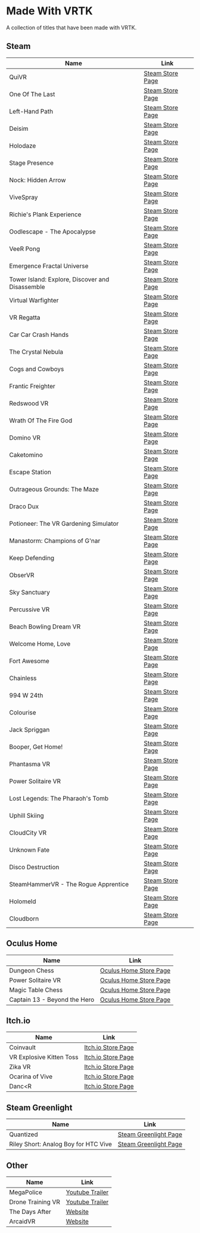 # Made With VRTK

A collection of titles that have been made with VRTK.

## Steam

| Name | Link |
|-------------------------------------------------|-------------------------------------------------------------------------------------------|
| QuiVR | [Steam Store Page](http://store.steampowered.com/app/489380) |
| One Of The Last | [Steam Store Page](http://store.steampowered.com/app/550360) |
| Left-Hand Path | [Steam Store Page](http://store.steampowered.com/app/488760) |
| Deisim | [Steam Store Page](http://store.steampowered.com/app/525680) |
| Holodaze | [Steam Store Page](http://store.steampowered.com/app/475520) |
| Stage Presence | [Steam Store Page](http://store.steampowered.com/app/391640) |
| Nock: Hidden Arrow | [Steam Store Page](http://store.steampowered.com/app/525210) |
| ViveSpray | [Steam Store Page](http://store.steampowered.com/app/494830) |
| Richie's Plank Experience | [Steam Store Page](http://store.steampowered.com/app/517160) |
| Oodlescape - The Apocalypse | [Steam Store Page](http://store.steampowered.com/app/587560) |
| VeeR Pong | [Steam Store Page](http://store.steampowered.com/app/494850) |
| Emergence Fractal Universe | [Steam Store Page](http://store.steampowered.com/app/500470) |
| Tower Island: Explore, Discover and Disassemble | [Steam Store Page](http://store.steampowered.com/app/487740) |
| Virtual Warfighter | [Steam Store Page](http://store.steampowered.com/app/517020) |
| VR Regatta | [Steam Store Page](http://store.steampowered.com/app/468240) |
| Car Car Crash Hands | [Steam Store Page](http://store.steampowered.com/app/472720) |
| The Crystal Nebula | [Steam Store Page](http://store.steampowered.com/app/505660) |
| Cogs and Cowboys | [Steam Store Page](http://store.steampowered.com/app/510410) |
| Frantic Freighter | [Steam Store Page](http://store.steampowered.com/app/503150) |
| Redswood VR | [Steam Store Page](http://store.steampowered.com/app/499760) |
| Wrath Of The Fire God | [Steam Store Page](http://store.steampowered.com/app/511370) |
| Domino VR | [Steam Store Page](http://store.steampowered.com/app/508680) |
| Caketomino | [Steam Store Page](http://store.steampowered.com/app/517770) |
| Escape Station | [Steam Store Page](http://store.steampowered.com/app/527360) |
| Outrageous Grounds: The Maze | [Steam Store Page](http://store.steampowered.com/app/513050) |
| Draco Dux | [Steam Store Page](http://store.steampowered.com/app/460730) |
| Potioneer: The VR Gardening Simulator | [Steam Store Page](http://store.steampowered.com/app/544410) |
| Manastorm: Champions of G'nar | [Steam Store Page](http://store.steampowered.com/app/548560) |
| Keep Defending | [Steam Store Page](http://store.steampowered.com/app/527720) |
| ObserVR | [Steam Store Page](http://store.steampowered.com/app/549360) |
| Sky Sanctuary | [Steam Store Page](http://store.steampowered.com/app/526130) |
| Percussive VR | [Steam Store Page](http://store.steampowered.com/app/536370) |
| Beach Bowling Dream VR | [Steam Store Page](http://store.steampowered.com/app/557960) |
| Welcome Home, Love | [Steam Store Page](http://store.steampowered.com/app/553050) |
| Fort Awesome | [Steam Store Page](http://store.steampowered.com/app/594120) |
| Chainless | [Steam Store Page](http://store.steampowered.com/app/589680) |
| 994 W 24th | [Steam Store Page](http://store.steampowered.com/app/536050) |
| Colourise | [Steam Store Page](http://store.steampowered.com/app/576820) |
| Jack Spriggan | [Steam Store Page](http://store.steampowered.com/app/620660) |
| Booper, Get Home! | [Steam Store Page](http://store.steampowered.com/app/631670) |
| Phantasma VR | [Steam Store Page](http://store.steampowered.com/app/608870) |
| Power Solitaire VR | [Steam Store Page](http://store.steampowered.com/app/584850) |
| Lost Legends: The Pharaoh's Tomb | [Steam Store Page](http://store.steampowered.com/app/652830) |
| Uphill Skiing | [Steam Store Page](http://store.steampowered.com/app/646380) |
| CloudCity VR | [Steam Store Page](http://store.steampowered.com/app/662950) |
| Unknown Fate | [Steam Store Page](http://store.steampowered.com/app/510390) |
| Disco Destruction | [Steam Store Page](http://store.steampowered.com/app/677380) |
| SteamHammerVR - The Rogue Apprentice | [Steam Store Page](http://store.steampowered.com/app/517460) |
| Holomeld | [Steam Store Page](http://store.steampowered.com/app/647790) |
| Cloudborn | [Steam Store Page](http://store.steampowered.com/app/677040) |

## Oculus Home

| Name | Link |
|-------------------------------------------------|-------------------------------------------------------------------------------------------|
| Dungeon Chess | [Oculus Home Store Page](https://www.oculus.com/experiences/rift/1201154329997563) |
| Power Solitaire VR | [Oculus Home Store Page](https://www.oculus.com/experiences/rift/1119889274794166) |
| Magic Table Chess | [Oculus Home Store Page](https://www.oculus.com/experiences/rift/804448142992694) |
| Captain 13 - Beyond the Hero | [Oculus Home Store Page](https://www.oculus.com/experiences/rift/1482797975114864) |

## Itch.io

| Name | Link |
|-------------------------------------------------|-------------------------------------------------------------------------------------------|
| Coinvault | [Itch.io Store Page](https://ldvr.itch.io/ldvrs-coinvault-for-the-vive) |
| VR Explosive Kitten Toss | [Itch.io Store Page](https://ldvr.itch.io/ldvrs-kitten-toss) |
| Zika VR | [Itch.io Store Page](https://ldvr.itch.io/ldvr-presents-zika-vr) |
| Ocarina of Vive | [Itch.io Store Page](https://tomcat94.itch.io/ocarina-of-vive-shooting-gallery) |
| Danc<R | [Itch.io Store Page](https://tomcat94.itch.io/dancr-alpha) |

## Steam Greenlight

| Name | Link |
|-------------------------------------------------|-------------------------------------------------------------------------------------------|
| Quantized | [Steam Greenlight Page](https://steamcommunity.com/sharedfiles/filedetails/?id=195344075) |
| Riley Short: Analog Boy for HTC Vive | [Steam Greenlight Page](http://steamcommunity.com/sharedfiles/filedetails/?id=878866678) |

## Other

| Name | Link |
|-------------------------------------------------|-------------------------------------------------------------------------------------------|
| MegaPolice | [Youtube Trailer](https://www.youtube.com/watch?v=d6hCgfMxldY) |
| Drone Training VR | [Youtube Trailer](https://www.youtube.com/watch?v=A5MFT2JsySc) |
| The Days After | [Website](http://www.fivefingerstudios.com/thedaysafter) |
| ArcaidVR | [Website](http://www.arcaidvr.com) |
